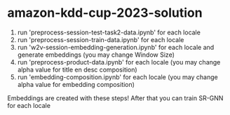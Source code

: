 # amazon-kdd-cup-2023-solution

1. run 'preprocess-session-test-task2-data.ipynb' for each locale
2. run 'preprocess-session-train-data.ipynb' for each locale
3. run 'w2v-session-embedding-generation.ipynb' for each locale and generate embeddings (you may change Window Size)
4. run 'preprocess-product-data.ipynb' for each locale (you may change alpha value for title en desc composition)
5. run 'embedding-composition.ipynb' for each locale (you may change alpha value for embedding composition)

Embeddings are created with these steps! After that you can train SR-GNN for each locale
